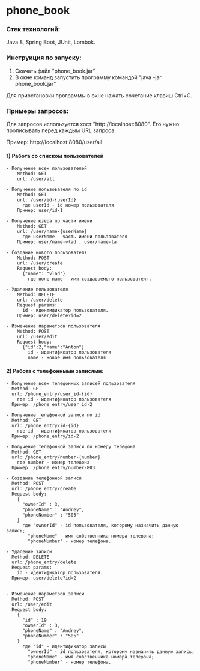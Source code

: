 # phone_book

### Стек технологий:
  Java 8, Spring Boot, JUnit, Lombok.
  
### Инструкция по запуску:
  1) Скачать файл "phone_book.jar"
  2) В окне команд запустить программу командой "java -jar phone_book.jar"
  
  Для приостановки программы в окне нажать сочетание клавиш Ctrl+C.
  
### Примеры запросов:
  Для запросов используется хост "http://localhost:8080". Его нужно прописывать перед каждым URL запроса.
  
  Пример: http://localhost:8080/user/all
  
#### 1) Работа со списком пользователей

    - Получение всех пользователей
        Method: GET
        url: /user/all

    - Получение пользователя по id
        Method: GET
        url: /user/id-{userId}
          где userId - id номер пользователя
        Пример: user/id-1

    - Получение юзера по части имени
        Method: GET
        url: /user/name-{userName}
          где userName - часть имени пользователя
        Пример: user/name-vlad , user/name-la

    - Создание нового пользователя
        Method: POST
        url: /user/create
        Request body: 	
          {"name": "vlad"}
            где поле name - имя создаваемого пользователя.

    - Удаление пользователя
        Method: DELETE
        url: /user/delete
        Request params:
          id - идентификатор пользователя.
        Пример: user/delete?id=2

    - Изменение параметров пользователя
        Method: POST
        url: /user/edit
        Request body:
          {"id":2,"name":"Anton"}
            id - идентификатор пользователя
            name - новое имя пользователя

#### 2) Работа с телефонными записями:

    - Получение всех телефонных записей пользователя
      Method: GET
      url: /phone_entry/user_id-{id}
        где id - идентификатор пользователя
      Пример: /phone_entry/user_id-2

    - Получение телефонной записи по id
      Method: GET
      url: /phone_entry/id-{id}
        где id - идентификатор пользователя
      Пример: /phone_entry/id-2

    - Получение телефонной записи по номеру телефона
      Method: GET
      url: /phone_entry/number-{number}
        где number - номер телефона
      Пример: /phone_entry/number-803

    - Создание телефонной записи
      Method: POST
      url: /phone_entry/create
      Request body: 	
        {
          "ownerId" : 3,
          "phoneName" : "Andrey",
          "phoneNumber" : "505"
        }
          где "ownerId" - id пользователя, которому назначить данную запись;
            "phoneName" - имя собственника номера телефона;
            "phoneNumber" - номер телефона.

    - Удаление записи
      Method: DELETE
      url: /phone_entry/delete
      Request params:
        id - идентификатор пользователя.
      Пример: user/delete?id=2


    - Изменение параметров записи
      Method: POST
      url: /user/edit
      Request body:
        {
          "id" : 19
          "ownerId" : 3,
          "phoneName" : "Andrey",
          "phoneNumber" : "505"
        }
          где "id" - идентификатор записи
            "ownerId" - id пользователя, которому назначить данную запись;
            "phoneName" - имя собственника номера телефона;
            "phoneNumber" - номер телефона.
